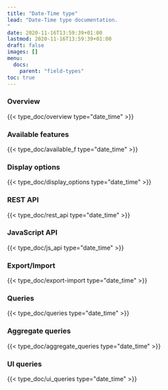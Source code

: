 ```yaml
---
title: "Date-Time type"
lead: "Date-Time type documentation.
"
date: 2020-11-16T13:59:39+01:00
lastmod: 2020-11-16T13:59:39+01:00
draft: false
images: []
menu:
  docs:
    parent: "field-types"
toc: true
---
```


### Overview
{{< type_doc/overview type="date_time" >}}

### Available features
{{< type_doc/available_f type="date_time" >}}

### Display options 
{{< type_doc/display_options type="date_time" >}}

### REST API 
{{< type_doc/rest_api type="date_time" >}}

### JavaScript API
{{< type_doc/js_api type="date_time" >}}

### Export/Import
{{< type_doc/export-import type="date_time" >}}

### Queries 
{{< type_doc/queries type="date_time" >}}

### Aggregate queries
{{< type_doc/aggregate_queries type="date_time" >}}

### UI queries
{{< type_doc/ui_queries type="date_time" >}}